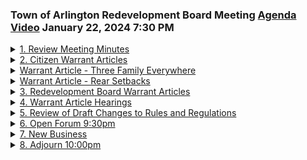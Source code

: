 ### Town of Arlington Redevelopment Board Meeting [Agenda](https://arlington.novusagenda.com/agendapublic/MeetingView.aspx?MeetingID=1995&MinutesMeetingID=-1&doctype=Agenda) [Video](https://www.youtube.com/watch?v=e3ZOVyA05eI) January 22, 2024 7:30 PM

<details>
<summary><a href="https://arlington.novusagenda.com/agendapublic/CoverSheet.aspx?ItemID=17264&MeetingID=1995 "</a>1. Review Meeting Minutes</summary> 
<details>
<summary>&nbsp;&nbsp;&nbsp;&nbsp;&nbsp;	 Rachel Zsembery - 14</summary>
<blockquote>&nbsp;&nbsp;&nbsp;&nbsp;&nbsp; * 7:30pm The Board will review and vote to approve meeting minutes. </blockquote>

Good evening everyone and welcome to the January 22nd meeting of the Town of Arlington Redevelopment Board. I'd like to call this meeting to order. My name is Rachel Zenberry. I'm the chair of the board and I'd like to ask the other members of the board to please introduce themselves, starting with Steve. Steve Revellat. Good evening. Eugene Benson. Shaina Corman-Houston. Ken Lau. And this evening we also have joining us the director of the Department of Planning and Community Development, Claire Ricker, and the assistant director, Sarah Suarez. So thank you very much. I appreciate you all joining us this evening. The first item on our agenda is the review of the meeting minutes from December 18, 2023. Are there any additions or corrections, starting with Ken? Is this the one that's in this one here, 18? Yes. The 10-page one? Yes, I do have one. I had it and I moved it. Shall I put it there? Don't worry. Should I just come back? Yeah. Okay. Great. Sina, any additions or corrections? I have none. Gene? I have none. Steve? Nothing here. I have one. I'll give you another couple minutes. So on page 9, the last sentence of the second paragraph, where it talks about what the board and the building inspector had approved, I only mentioned the board because I did not comment on the approval. We don't have knowledge of the building inspector. So if you could cross that out, that would be great. That's all I have. The one I had was about having them bring something back for our approval, not to explain our responsibility. Is that also related to the same project, 882 Mass Ave.? Yes. I can't seem to find that. I had it there a minute ago. Is that also at the top of page 9? Is it this paragraph here? The last sentence? Nope. Okay. You also mentioned right there. Yes. I would like the board to come back at the next board meeting to explain what the developer is going to do, not explain our responsibility or our requirements. So flip it, I guess. So the developer could explain their response to achieving compliance with the board's decision or with the special permit conditions. Yeah. I don't think we want to explain our requirements, so we already did. Okay. That's all I had. Great. Thank you. Any other additions or corrections? Is there a motion to approve the minutes as amended? So motioned. Second. We'll take a vote starting with Steve. Yes. Jean? Yes. Shana? Yes. Ken? Yes. And I'm a yes as well. The meeting minutes have been approved for December 18th, 2023.

</details>
</details>
<details>
<summary>2. Citizen Warrant Articles </summary> 
<details>
<summary>&nbsp;&nbsp;&nbsp;&nbsp;&nbsp;	 Rachel Zsembery - 50</summary>
<blockquote>&nbsp;&nbsp;&nbsp;&nbsp;&nbsp; * 7:40 pm The Board will hear and discuss potential citizen petition warrant articles proposed by Town residents.  All right. We'll now move to agenda item number two, citizen warrant articles, and I will turn it over to Claire to introduce anyone we have joining us this evening.</blockquote>

</details>

<details>
<summary>&nbsp;&nbsp;&nbsp;&nbsp;&nbsp;	 Claire Ricker - 74</summary>
<blockquote>&nbsp;&nbsp;&nbsp;&nbsp;&nbsp;Sure. Great. Thank you. So we have two citizen petition articles looking for feedback from the board before the close of the warrant later this week. We'll start with, let's see, we can start with Three Family Everywhere by J.P. Lewick and Annie LaPorte, and then we'll move on to Andy Green's article about rear yard setbacks in the business districts. So. Great. If you'd like to present your article, that would be great.</blockquote>

</details>
</details>
<details>
<summary><a href="Warrant Article - Three Family Everywhere"</a>Warrant Article - Three Family Everywhere</summary> 
<details>
<summary>&nbsp;&nbsp;&nbsp;&nbsp;&nbsp;	 John Paul LeGuy and Annie LaCourt - 1064</summary>
<blockquote>&nbsp;&nbsp;&nbsp;&nbsp;&nbsp;Yeah, sure. This is my first time here. Okay. Wonderful. So what I could ask you to do is just to come up to the front here so that we have a fighting chance of the microphone picking up your voice. You could just sit. That's totally fine. Yep. And then I'll get a thumbs up from you once he starts speaking as to whether or not we're able to pick you up. And if you could just please each state your name and address for the record, and we'd love to hear your thoughts on your proposed warrant article. Thank you. So John Paul LeGuy, 104 Bay State Road in Precinct 2. Annie LaPorte, 48 Chatham Street, Precinct 13. Great. Yep. So you're more than welcome to have the floor if you, you know, can have up to five minutes or so. And if you have more than that, just let us know to explain. It looks like you have a presentation to take us through. We do. Perfect. Thank you very much. So yes, during the MBTA communities process last year, there was a great deal of discussion about the best ways of bringing more multifamily housing to Oglington. One of the suggestions that didn't make it into the final proposal, but that I thought was quite interesting and should be considered, is to look at making three-family dwellings by right, an option that's more available throughout the town. So there is a little bit of uncertainty. We're in touch with town council about whether allowing both two and three-family dwellings would qualify for the like 50% voting threshold language. So yeah, we'll be in touch with them. So it could be two and three-family dwellings by right throughout Oglington, or it might be just three-family dwellings. So in terms of how we're, yeah, so our goals for this are to address the regional and local housing shortage that I'm sure you're all quite familiar with, but also in doing this, doing so to kind of not disrupt the neighborhood character, to do that by keeping existing dimensional requirements in place. So no change in setbacks, height limits, floor limits. So essentially, buildings of the same size are currently permitted, could be constructed, but just with more dwelling units within them. So we have our planned one-artic language here. I think Annie had reached out to town council about that as well. I reached out to town council. I have not got a final determination back from him. I have a lot of signatures on trust at the moment, but I will be sure that the language is adequate for us to have a broad scope and a good discussion before I finalize it and take it into the Selected's office. Sorry, I know I'm not talking loud enough. No, you're funny. Look. All right. But yeah, so this is what we have. So in terms of specific bylaw changes, we'd be amending a few things with the R0, R1, and R2 districts. So again, the second bullet point, a little bit up in the air, depending on what we hear back from town council, we will certainly be adding three-family dwellings as a yes in the table in 5.4.3. Depending on what we hear back at the office, I don't know if it would be the case that we'd be adding yes for two-family dwellings slash duplex for R0 and R1, but more to come on that. Actually, if you just back up a little bit more. So yeah, there are also a few points there where when you look at the definition of the districts in 5.4.1.a, it's like, oh, it's the single-family residential district or the large lot single-family. And it doesn't really make sense to kind of, if we're changing this fashion, it didn't feel like it made sense to kind of keep it with the no longer applicable definition. So we'd just be changing that to remove the single-family or two-family aspect from it. And then I think, yeah, same for 5.4.2.a, there's a few things in the table that would be kind of similar to what John said. We don't have a full draft of the changes yet. I'm going to take everyone on the town council for the two versus three question. Yeah, I think a few people just had a good mind. But yeah, we did actually, we did also have a few things that we value your feedback on very much. A large part of it is that we want to leave the zoning bylaw, kind of been a good place after all of this to kind of not have corner cases or unforeseen situations. That would be, that would apply. So definitely, if you think of anything or you see anything, we'd love to hear it. There were a few places that we weren't really sure exactly the best way to handle it yet. So the first point, it felt a little silly that you to kind of have the, in the R3 district, have that remain with a special permit when we're allowing by right in R0 through R2. I could see a case though that, I mean, since they have different dimensional requirements, that there's definitely a case for keeping the special permit process in that, in those situations, three floors, they've got smaller setbacks. So yeah, we're kind of, we're already going, I mean, also, I think there are probably very few R3 lots that aren't currently three family for that matter. So open to kind of any thoughts or feedback on that. And then also how to handle existing accessory dwelling units. It's my understanding that those are only permissible in R0 through R2 right now. The R3 doesn't qualify. And I mean, I can certainly see a case, you don't want a situation where someone, they go and they build an ADU right now, and then they're back here in six months or a year to convert to a three. But on the other hand, it's about someone who built an ADU five years ago or 10 years ago. So yeah, we're kind of curious about what you, yeah, how you think that should be best handled. And just anywhere else in the zoning bylaw that seems important to change or important to keep consistent with this.</blockquote>

</details>

<details>
<summary>&nbsp;&nbsp;&nbsp;&nbsp;&nbsp;	 Rachel Zsembery - 61</summary>
<blockquote>&nbsp;&nbsp;&nbsp;&nbsp;&nbsp;Great. Thank you so much. All right. Let's go ahead and, Annie, did you have anything that you would like to add to this? I think we covered it. Okay. I'm just going to keep up my reputation as a mom. Fabulous. All right. Let's go ahead and start with Steve for discussion and questions from the members of the board.</blockquote>

</details>

<details>
<summary>&nbsp;&nbsp;&nbsp;&nbsp;&nbsp;	 Stephen Revilak - 278</summary>
<blockquote>&nbsp;&nbsp;&nbsp;&nbsp;&nbsp;Okay. So just a couple of things to clarify. So here, when you say not changing the dimensional regulations, so R0 would still have a 9,000 square foot lot size and R1 would have a 6,000 square feet. And you would plan to keep the two and a half story height limit? We will. Okay. And so regarding your open questions, as far as R3 goes, the warrant language doesn't mention it. So I don't think, I think it would need different language to do that. Now, R3 through 7 comprises a very small land area, a very small part of land area. It would be nice to make it consistent, but, you know, R3 is basically where triple deckers existed in the 70s. That became R3. And as far as ADUs go, ADUs are allowed in all business and industrial, business and residential districts in conjunction with a single or two family dwelling. So I think the only, you know, sort of corner case that you might run into there is if someone had a two family dwelling and converted, say, a garage to a detached ADU. ADUs aren't permitted in conjunction with a three family dwelling. They'd kind of be stuck in that configuration. They wouldn't be able to go to a three family without discontinuing the ADUs. But otherwise, if it were, you know, some, there wouldn't, otherwise, I don't see any points of potential interference. If someone had a two family and wanted to, it's another option that they could opt for. Does it sound like we need to disturb that? I don't think so. Anything else, Steve? That's all I have for now.</blockquote>

</details>

<details>
<summary>&nbsp;&nbsp;&nbsp;&nbsp;&nbsp;	 Eugene Benson - 209</summary>
<blockquote>&nbsp;&nbsp;&nbsp;&nbsp;&nbsp;All right, Gene. Yeah, just a couple of additional points in addition to what Steve had to say. I think the last time through town meeting, we said no single or two family homes in the business districts. So at the beginning, you said this was everywhere in town. Later on, you're saying it's just R1, R0, and R2. So which ones are you proposing? I think everywhere would say a literary flourish. And that the technical bylaw would be R1, R2, R0, R1, and R2. Because we weren't thinking of changing the business districts for, when I looked at the other residential districts, it didn't kind of make sense to me to make big changes to those. So it didn't make sense to me for places where we already have big multifamily development and it's allowed to then suddenly add three family as part of that when... It's allowed already. Yeah. So why make the change? You know, I think that's a good point, though. That, I mean, if you have a single or two family allowed in those business districts, it definitely would have been a good case to include those as well. Three families are allowed in the business districts. Oh, okay. With a special permit.</blockquote>

</details>

<details>
<summary>&nbsp;&nbsp;&nbsp;&nbsp;&nbsp;	 ? - 269</summary>
<blockquote>&nbsp;&nbsp;&nbsp;&nbsp;&nbsp;Gotcha. So it's all to keep in this existing special permit situation that Steve was talking about. So I spoke with one of my constituents about this. It just happened to come up after I saw what you were proposing, who had some concerns about it, but said the biggest concern was they'd look like two and three family homes and not like the single family homes in the neighborhood, and that was their biggest concern. And I think considering that we're requiring site plan review in the MBTA districts, I would have a hard time agreeing to these without site plan review to give us an opportunity to say that doesn't fit in. You know, you can build a three, but not one that looks like a three family home in the same family neighborhood. If you go through my neighborhood, there are a couple of twos that sort of stand out, but there are also a lot of twos that could be single family homes if you didn't understand that they were two family homes. So I'd be interested in thinking about site plan review for these, also because we are doing site plan review of the whole MBTA community district anyhow, where people can build three family homes in the neighborhood, or more for site plan review. So I'd like you to think about whether it makes sense to do site plan review as opposed to no review. To me, it would make sense to include the R3 district in site plan review and get rid of the special permit, just so there's consistency with those.</blockquote>

</details>

<details>
<summary>&nbsp;&nbsp;&nbsp;&nbsp;&nbsp;	 John Paul LeGuy and Annie LaCourt - 23</summary>
<blockquote>&nbsp;&nbsp;&nbsp;&nbsp;&nbsp;Can I ask a question? So what are the bureaucratic steps that we're going to have to jump through for a site plan?</blockquote>

</details>

<details>
<summary>&nbsp;&nbsp;&nbsp;&nbsp;&nbsp;	 Stephen Revilak - 396</summary>
<blockquote>&nbsp;&nbsp;&nbsp;&nbsp;&nbsp;We're going to be talking about the potential of that later this evening. Stay tuned. Great. Yeah, I mean... So just think about... I think the short answer, as I see it, is the big difference is they're as of right, but they need to at least go through the board to make sure the board's comfortable with what they're doing, to make sure that they're meeting all the zoning requirements, and that we can look at things like landscaping, where the cars are, and things of that nature. Yeah, I mean, I guess I would say... Just think about that as an option. The other thing, and I don't know what to do about this personally, we just got MBTA communities passed, and I think, as you correctly noted, one idea was let's do this everywhere, but that's not the... idea that got adopted by the committee and that's not the idea that we approved and that's not the idea that town meeting approved so I just wonder whether this is too soon not giving MBTA communities at least a couple of years if not more to see how that plays out and then if we're not getting any buildings I think you have a much better case to make that this would be an important next step so I just like that's one of my big hesitancies about doing this just the other one is getting an idea about if this were to go into place over the next five years what could we expect in terms of changes we had that come up in MBTA communities and Steve did some work to try to figure out a potential answer I think we would have to get an idea about how big a change or how small a change is this if this were to go in place right the R0 R1 and R2 because I mean I see right now you know buildings in my neighborhood getting bought torn down and larger ones getting built in their place I don't have any idea whether if this were to be in place they would be two or three family rather than one family or whether more would get turned over torn down I think it would be really helpful to know that in terms of deciding what we would want to do about this.</blockquote>

</details>

<details>
<summary>&nbsp;&nbsp;&nbsp;&nbsp;&nbsp;	 ? - 193</summary>
<blockquote>&nbsp;&nbsp;&nbsp;&nbsp;&nbsp;Thank you Steve. All very good points. I mean, I think we're definitely open to site plan review, we'll be thinking about it, I mean it seems like a very good balance of trade-offs between kind of having an extensive process, it takes a really long time, but with site plan review, that's a possibility, that's a, you know, And I think, you know, we have guidance for single and two family homes now. I think we would need to figure out whether we could extend that to three family homes so that there's at least some guidance about, you know, the door should face the street and not the backyard, things of that nature. One question. Just in order, do you think the existing warrant article language would be extensive enough to allow us to add site plan review to it? Because we've got just so many definitions, expanding uses. Good question to ask the Town Council. Okay, yes, thank you. It's pretty generic. I mean, it doesn't even really say by right, so it doesn't exclude talking about site plan review. I'd ask the Town Council. All right. Thank you. Great.</blockquote>

</details>

<details>
<summary>&nbsp;&nbsp;&nbsp;&nbsp;&nbsp;	 Shaina Korman-Houston - 172</summary>
<blockquote>&nbsp;&nbsp;&nbsp;&nbsp;&nbsp;Gina. So, I also would be really interested to hear an analysis of potential development and anticipated or suspected development capacity here. I suspect, my supposition is that rather than new development, rather than teardowns, we're more likely to see conversions of two family homes into three family homes or one family homes into three family homes. In instances such as those, I wonder what does that mean for site plan review? And, you know, do you get site plan review if you, do you have the opportunity for site plan review if you are not changing the envelope of the building? Another question that arises is parking, if you're not changing the envelope of the building but increasing the number of units. One of the concerns that came up frequently was the actual or appearance of parking in the front yard and front yard setbacks and driveways that were so wide that it looked like. So, some thought about the ability to park on site would also be, I think, useful.</blockquote>

</details>

<details>
<summary>&nbsp;&nbsp;&nbsp;&nbsp;&nbsp;	 John Paul LeGuy and Annie LaCourt - 77</summary>
<blockquote>&nbsp;&nbsp;&nbsp;&nbsp;&nbsp;We initially planned to just keep it with the existing one space per unit. And, I think there's like a 20 foot wide driveway at the start up to a certain depth. We're planning to keep it at that. But, we're planning to work with that. And, in terms of, you know, maybe it's like if you're going to have to change the parking for it, maybe that's a good site plan review opportunity or something else.</blockquote>

</details>

<details>
<summary>&nbsp;&nbsp;&nbsp;&nbsp;&nbsp;	 Kin Lau - 119</summary>
<blockquote>&nbsp;&nbsp;&nbsp;&nbsp;&nbsp;Okay, great. Great. Ken? I echo the same comments as some of my board members have stated already. I just want to take on a different aspect of it. And, you're saying simply you want to make it by right so we can get three families in the same shape as a single family in the same lot size. Okay. So, you're advocating for smaller units then. Because you're fitting three units in a unit that would be a single family. So, it would be a much smaller living. And, have you guys done any studies on that? You know, I'm not asking you to draw the whole thing up. I just want to have an understanding. Thank you.</blockquote>

</details>

<details>
<summary>&nbsp;&nbsp;&nbsp;&nbsp;&nbsp;	 John Paul LeGuy and Annie LaCourt - 124</summary>
<blockquote>&nbsp;&nbsp;&nbsp;&nbsp;&nbsp;You had a single family house that was at 12,000 square feet. In this 5,000 square foot lot size. R1. Excuse me. Now, you convert that to a three family. Now, what's that bring? To 650 or 800 square foot units? Because now you're, you know, jamming all this stuff in there. So, I think about it two ways. And, probably I'm influenced by the fact that I live in what's now Precinct 13. So, to go back to the infamous house across the street from me that drives me nuts. It's 5,000 square feet on a 6,000 square foot lot. And, would easily accommodate three units. If you think about it. 5,000 divided by three is 1,700 square feet. No, which is fine.</blockquote>

</details>

<details>
<summary>&nbsp;&nbsp;&nbsp;&nbsp;&nbsp;	 Kin Lau - 87</summary>
<blockquote>&nbsp;&nbsp;&nbsp;&nbsp;&nbsp;But, that's not my question. What's the question? My question to you says, you are not going to increase the size of the setbacks, requirements, and everything else. So, that gives your house a certain size. Yep. Alright. From that certain size, you originally set a single family house in there. Yep. Now, you're putting a three family house in there. So, it normally means that each one of those units are going to be smaller. Yep. So, what is that size? Have you looked at it?</blockquote>

</details>

<details>
<summary>&nbsp;&nbsp;&nbsp;&nbsp;&nbsp;	 John Paul LeGuy and Annie LaCourt and Kin Lau - 955</summary>
<blockquote>&nbsp;&nbsp;&nbsp;&nbsp;&nbsp;We'll be putting three families in there that are 6,000 square feet or 1,000 square feet. I'm not asking you to look at some weird thing off to the side somewhere. But, we have a bunch of land. Yep. Our one that's like 5,000 square feet. Everywhere. We have... An average case. Yes. Two and a half story height of the building. So, what happens when you put three families in there? What are the size of those three families? So... Let me keep on going. I'm pretty sure you haven't done that yet. No, we haven't. But, these are just questions I wanted to bring up. And, I want you guys to think about it. Okay. I'm not asking for answers right now. Because, it's not fair. Okay. When you go from a two family to a three family, I think you need two means of egress. So, there's now two sets of stairs in your building unless it's a new building that is sprinkler. Then, you're allowed to use one set of egress stairs. Okay. So, now you're sprinkler in buildings that are not sprinkler before or you're taking up more space for a second set of stairs. Have you thought about how that changes your parameters of what you come up here? And then, you get to a point where if you look at one unit, to build that within that space there, what's the cost per square foot for that unit? Are we aiming toward affordable units, market rate units, or high-end units? You know, I mean these like New York condos somewhere out, you know, and we're putting in there the small compact units that are really ritzy because they can afford to pay extra money for all that. Or are we trying to make it affordable where it's down, you know, not down there, but you know what I'm saying, that's going to be economically built. I just want you to think about that stuff, how when, because there's other ramifications when you change what you just said, putting a three-family as a right into a one single-family shell. Okay? And then something else, Jean, I thought Jean was going to talk about it, is if this goes to town meeting, Jean, if you might say that. You go right ahead. When it's multi-family, okay, I think the law says all you need is a simple majority to pass the zoning ordinance. Yes. Now, if it's two-family, you don't. You need a... Two-thirds. Yes. So there's a big difference how you formulate this thing here. Yep. What they ask is what the approval is. Yes. We're very aware, and it's still very unclear. I'm just bringing it up. Exactly. I'm not trying to... No, no, I'm with you. I think it comes down to what will we put in the recommended vote and will that be something that we get a ruling that it can be a simple majority or not. And so there is a possibility of foundering on the rocks there because we just don't know. Yep. Okay. What is allowable under the, was it housing choice law, with regard to sort of up to three units versus three units. Does that make sense? Go back to what I said earlier. I think if you guys have enough time, enough energy to think about that, it actually comes out with different configurations and what are else's. And get... So the public has an understanding of what it would be like. You can say, oh, it's still within the... It's going to be different. It's going to be three doors, the parking, storage. Are you going to have... It's going to be a whole bunch of questions there that we should at least think about and have some sort of response for, that's all. I'm not asking for it now. I'm just breaking things up that I'm thinking of when I hear this. And I just want it to be somewhat thought about and addressed. No, those are very good points. I mean, we're definitely hoping to kind of have that ready. I think the plaintiffs have actually prepared quite a fair bit of... Because I think that throughout the amputation process, there were so many concerns of different types raised. So I'm hoping and planning to have a lot written to respond to kind of all those different areas and how we think it would fit into that. And I mean, especially I think it would be very helpful, like you mentioned, to have, here's how we think the redevelopment of single family into this could play out in practice. Yeah, I mean, if it's simply taken a big single family house and just renovate all the insides of it, it's simple. It's outside, so it looks the same. But if you're building a new three-family, how's that going to look? And how's that going to take shape and form, and what's that going to become? And that's two things I think I'd be looking for. I think my example, I used to live in a two-family in East Arlington, and I kind of go back to that as one of my examples. It was kind of a three-bed unit above, and then the standard two-family, or sorry, two-bedroom on the first floor. But I had a fairly large basement. Maybe the kind of three-family configuration of that is to take the existing common areas of both basements and you put in kind of a single-bedroom studio type thing in the basement with the egress and whatnot. But like I said, that's just kind of my impression. I think there's a lot more to actually look at.</blockquote>

</details>

<details>
<summary>&nbsp;&nbsp;&nbsp;&nbsp;&nbsp;	 ? - 152</summary>
<blockquote>&nbsp;&nbsp;&nbsp;&nbsp;&nbsp;Any other questions? I have a couple. Just one last one. Be careful how you when you lay this stuff out, and if you put three one-bedrooms in this one area, or you could put three bedrooms, there's a big difference. It has to do with families. Now you're changing the population here from a younger population to a population that may have families. So if you build a whole bunch of these, now it's not a family-oriented town or something. I don't know. You've got to think about that kind of stuff. That's all I'm saying. I think we would love to keep the existing R3, some elements of that. If we thought it would potentially ever pass, we would be very interested in the actual full three stories instead of the two-and-a-half floors, stuff like that. But it doesn't seem like it would, so we're kind of looking at it.</blockquote>

</details>

<details>
<summary>&nbsp;&nbsp;&nbsp;&nbsp;&nbsp;	 Rachel Zsembery - 112</summary>
<blockquote>&nbsp;&nbsp;&nbsp;&nbsp;&nbsp;Okay. Great. I just have two additional questions. I think you've already had some really great questions in Food for Thought offered to you by my other board members here. I just want to make sure that I understand your intent. So if Town Council comes back and says that proposing two-and-three family dwellings by right would not meet the requirements of the housing choice, would your intent be to have an article that solely dealt with three families so that you could take advantage of the housing choice simple majority, or would you go with the two and continue with the two-and-three and move forward with the super majority? I think...</blockquote>

</details>

<details>
<summary>&nbsp;&nbsp;&nbsp;&nbsp;&nbsp;	 John Paul LeGuy and Annie LaCourt - 102</summary>
<blockquote>&nbsp;&nbsp;&nbsp;&nbsp;&nbsp;I know what my perspective is. My perspective is that if we can craft an article that would allow for more, again, a greater variety of housing types and housing choice in Arlington that we could have available under the housing choice law, and we had a 50% vote at town meeting, that we have a possibility of making that happen. If it's a two-thirds vote, then it feels like a big fight for us to lose, which is what our experience was with the two families. We came close to a simple majority, but we did not come close to two-thirds.</blockquote>

</details>

<details>
<summary>&nbsp;&nbsp;&nbsp;&nbsp;&nbsp;	 ? - 520</summary>
<blockquote>&nbsp;&nbsp;&nbsp;&nbsp;&nbsp;Now, I think the Overton window is shifting, okay? But apropos of Gene's argument, it's coming really fast on top of MBT and communities, and I'm not sure that that fight will be a good one to turn to. So my feeling is I would have to decide that either it makes sense from a zoning perspective to proceed with three-family, and I would expect all of you to advise us on that, okay, because we're not the zoning experts here, or to say, no, we'll fight this battle another day. As Gene says, after we see what MBTA and communities does for us in terms of three-family configurations in those zones, and how do people feel about them, and then you might have a better opportunity to spread the love throughout the town. That certainly answers my question, and I think what I wanted to offer back, that was my understanding, I just wanted to make sure that I wasn't misunderstanding, is that I think the proposition of allowing for two and three-family homes in the R0, R1, and 2 districts is one thing that I think we would consider in one vein, skipping over the two-family, and just going to the three-family, and again, I'll just speak for myself, not for my other board members, just to take advantage of the supermajority, to me, feels disingenuous to what, you know, again, it was intended for. I think that to me, it would be one conversation, you know, if they're both allowed, you know, per town council, that's one thing, and we'll discuss that if it winds up being just the three-family, and we, again, have one and three, and we have to remain silent on two, because we're trying to get something through in a specific type of vote, I don't know that that's something that I personally would feel comfortable supporting. So I just want to share my perspective with you up front. So again, I'm just kind of looking at the continuity of the language, and what we have to offer. If it, either, however way it turns out, I think precinct meetings, and speaking with people in these neighborhoods is something that's going to be really, really important. I think that that was really hopeful when we saw how many people who supported all sides and angles of the debate around MBTA communities came out. And I think that you're going to have a lot of interest in this if it moves forward. And the more types of people that you're able to bring to the table, the better. So I would just say that it's, again, knowing how much time and effort we put into, as a town, bringing people together to debate this, to make sure that we could come up with something that the town aligned on. I would hate to, I want to make sure that that same goodwill is echoed here. And I know that you both believe in that as well. I just wanted to make sure that that's clear for everyone that this would require a public process.</blockquote>

</details>

<details>
<summary>&nbsp;&nbsp;&nbsp;&nbsp;&nbsp;	 John Paul LeGuy and Annie LaCourt - 174</summary>
<blockquote>&nbsp;&nbsp;&nbsp;&nbsp;&nbsp;Yeah, we're definitely committed to doing kind of whatever we can to provide for a piece of public input on it. I'm very willing to be kind of, I don't know what the venues for that are, in terms of whether you'd like to have potential development board meetings or special sessions or, I don't know, yeah. Kind of what, you know, under whose auspices or how you think that could be done. We're glad to try to organize that privately if you think that would be helpful. I mean, I think, and again, I'll turn it over to Jean and Steve, both who raised their hands to discuss. The challenge with it being, again, a citizen petition is that, you know, the planning department and the redevelopment board can advise and support, but a lot of this falls to you as opposed to the board. And so, again, I just want to make sure that you're, that that's something that you're keeping top of mind, too. Thank you. Okay. Very much appreciated. Absolutely.</blockquote>

</details>

<details>
<summary>&nbsp;&nbsp;&nbsp;&nbsp;&nbsp;	 Eugene Benson - 132</summary>
<blockquote>&nbsp;&nbsp;&nbsp;&nbsp;&nbsp;Jean. I have a couple of additional thoughts. One was, which will get assessed at a higher value, a 6,000 square foot single family home or a building with three 2,000 square foot units? I think it would be really helpful for you to talk to the assessor and get us some answers about what are the tax implications of doing this because you would expect more people in a three unit building than a one unit building. Theoretically, maybe more kids, maybe not. So I think it would be helpful to understand if the town's gonna have some of those extra expenses, is are they offset, at least in part, by the additional tax revenues that would come in? So I'd be really interested in knowing what that would be like.</blockquote>

</details>

<details>
<summary>&nbsp;&nbsp;&nbsp;&nbsp;&nbsp;	 John Paul LeGuy and Annie LaCourt - 47</summary>
<blockquote>&nbsp;&nbsp;&nbsp;&nbsp;&nbsp;I can talk to Dana and Alex, but I think there's also, we do have some ways of looking at data along those lines. We probably know what the difference is between X square foot of two family or three family now and what the assessment is.</blockquote>

</details>

<details>
<summary>&nbsp;&nbsp;&nbsp;&nbsp;&nbsp;	 Eugene Benson - 270</summary>
<blockquote>&nbsp;&nbsp;&nbsp;&nbsp;&nbsp;You might want to actually talk to someone in the Board of Assessors to get an idea about how they would do the analysis for something like this in the R0 or R1 or R2 zones. So we get an idea about comparing a new single family versus this or old single family that's converted into a two or three, as Shana suggested, and what would it do for tax revenues for the town. I'd be very interested in understanding that. And I'm sort of leaning where Rachel is on, if there are no two families in the Ward article, it seems a little wrong to allow ones and threes in the R1 and R2, but not twos in the R2. And you know, the old, old theory of Euclidean zoning was in like the single family, you gotta have single families. In two families, you gotta have singles and twos. In the three families, you have ones and twos and threes. So this would be not necessarily illegal, but very odd to say there's a district where you can have one family and three family, but not two family homes. That makes sense. I mean, I think it kind of boggled all of our minds when we started hearing stuff that like the housing choice wouldn't let you, like, I don't, I mean, I don't think, even if it doesn't allow it, I can't imagine a legislature's intent that they'd have a situation where a town wants to have two and three and it wouldn't apply, but yeah, so no, we definitely get that. It is a little weird.</blockquote>

</details>

<details>
<summary>&nbsp;&nbsp;&nbsp;&nbsp;&nbsp;	 Stephen Revilak - 54</summary>
<blockquote>&nbsp;&nbsp;&nbsp;&nbsp;&nbsp;Great, Steve? I was, I just echo that in allowing one and three, but not two, from a planning perspective, to me, doesn't make a lot of sense. So I mean, I would prefer to go to, you know, have continuity in the number of dwellings, even if it meant requiring a higher threshold.</blockquote>

</details>

<details>
<summary>&nbsp;&nbsp;&nbsp;&nbsp;&nbsp;	 Rachel Zsembery - 57</summary>
<blockquote>&nbsp;&nbsp;&nbsp;&nbsp;&nbsp;Any other comments from the board? Okay, any other questions for the board? Thank you so much for coming in. Appreciate you guys listening to us and dealing with the climate. That'll be it. Hardly competitive. I thought it was a very, very thoughtful discussion, so thank you very much. Thank you all very much. All right.</blockquote>

</details>
</details>
<details>
<summary><a href="Warrant Article - Rear Setbacks"</a>Warrant Article - Rear Setbacks</summary> 
<details>
<summary>&nbsp;&nbsp;&nbsp;&nbsp;&nbsp;	 Rachel Zsembery - 60</summary>
<blockquote>&nbsp;&nbsp;&nbsp;&nbsp;&nbsp;All right, and I believe we have another citizen ward article discussion this evening. So welcome. And we have Andy Greenspan joining us this evening, so if you could just introduce yourself, first and last name and address for the record, and then if you would like to take us through the presentation you have prepared, that would be fantastic.</blockquote>

</details>

<details>
<summary>&nbsp;&nbsp;&nbsp;&nbsp;&nbsp;	 Andy Greenspon - 810</summary>
<blockquote>&nbsp;&nbsp;&nbsp;&nbsp;&nbsp;Sure. Andy Greenspan, 89 Palmer Street, precinct five. This is about rear setbacks in the business district. You may notice it's nearly identical proposed warrant language from one in special town meeting, because it's something I noticed as we were debating language that was approved for special town meeting. Next. So if I'm wrong about my interpretation of the existing language, please let me know after this. But my interpretation of the existing language was that when you go for a business district parcel that abuts a residential in the rear, if you go from a three story building to a four story building, based on my reading of the existing language, the entire setback of the entire building has to go from 20 feet to 30 feet. And so this proposed language would change that so that for such a building, it would be 20 feet for the first three stories and then above that 30 feet just for the fourth and higher stories. And I'm open to tweaking this language in a way that makes the most syntactical sense, but this is just what I thought of. Next. So my understanding under current zoning is if you had a three story business district building and on the left is a two and a half story residential building, at the lot line you would need 20 feet rear setback, but if you wanted a four story building, the entire thing would have to be pushed back. Next. And I believe my language would make this the results if it was adopted, which is just the fourth and higher story would be 30 foot back. Next. So my reasoning when I was thinking about this is if you have to decrease or increase the setback for every other story to add a fourth story in a business district, it seems like it would decrease the economic feasibility of construction, especially since a lot of Arlington's lots are small. So it may end up actually capping like what would be built with the current setback. So this is an example I have based on an estimate of what I think are some realistic lot sizes based on my own two family and walking around, which is if you had a building that was 100 feet wide and the depth of the building is 60 feet because you need a 20 foot setback if there's a residential behind you, ignoring stairwells and everything, it would be 6,000 square feet per floor, you'd get 18,000 square feet. If you wanted a fourth floor, you'd have to decrease the setback or increase the setback of every story so that you'd only be able to actually add 2,000 square feet in the construction of adding a fourth floor. And with the proposed amendment, you'd get an extra 3,000 square feet relative status quo. So it'd be fairly similar. You'd actually get the economic, in my view, economic viability of adding the third, fourth story. Next. So given Arlington's small parcel sizes, I haven't talked to anyone. I'm not, this is sort of for you all, I'm not a builder, but given the shrinking of floor plate, the depth of floor plate, if you had to add that fourth story, I am worried that with the existing language, there may be sort of a default financial cap of actually adding a fourth or fifth story in areas where that height limit is already allowed, but it may de facto financially be really three stories, which would defeat the purpose of existing use story limits in other parts of the business plan. Next. And I was trying to look at adjacent communities. Somerville overhauled their zoning code a little recently, so it makes it very easy for me to find the comparison, and this is what I thought of when we were discussing this at town meeting, which is they do sort of essentially the same thing. Mid-rise is close in Somerville to business district or mixed use, and they have four, five, or six story districts, but regardless of the max height, for neighborhood residential, it's the same as Arlington residential effectively. For the first to third story, but in residential, it's 20 feet, and then for every story above, it's 30 feet, so that was the closest comparison I could find. Next. I did try to find Medford, Walden, Lexington, Belmont. Their zoning codes are much harder to read through, so I couldn't find an exact comparison, and a lot of them seem to still use the old L plus H over 10 or six that we purposely simplified for, so it's hard to make an apples to apples comparison, but if anyone knows, I'm happy to sort of hear. I think that's it, so I'm happy to hear your thoughts. Thank you very much.</blockquote>

</details>

<details>
<summary>&nbsp;&nbsp;&nbsp;&nbsp;&nbsp;	 Kin Lau - 194</summary>
<blockquote>&nbsp;&nbsp;&nbsp;&nbsp;&nbsp;Excuse me. Bless you. We'll start with Ken. Thank you. I agree with you. What you got here is fine. I think it does not make sense if you go another story to push the whole building back. We're trying to encourage business and I think this is a good thing, and you're not adding any more additional shadow to your neighbors while encouraging business. I think this is a win-win. You are somewhat correct. When you do the four story, you have to evaluate the extra elevator stop and the two extra stair risers to the top. What's that gonna, that premium you got to pay for, is it worth that square footage? Most of the time in the shallow site plans we have along Mass Ave, some of the areas is not. It just doesn't make sense to add another floor because you're adding all that extra to it, but where it becomes bigger place, it does make sense. This might not apply everywhere, but I think it's a good thing. I think we should modify it. I agree with you. Yes, I support this wholeheartedly. Great, thank you. I am supportive.</blockquote>

</details>

<details>
<summary>&nbsp;&nbsp;&nbsp;&nbsp;&nbsp;	 Shaina Korman-Houston - 97</summary>
<blockquote>&nbsp;&nbsp;&nbsp;&nbsp;&nbsp;Shana? I am also supportive. I was looking for the language in the bylaw about front step backs. I wonder if you end up getting the top floor squeezed above three stories and having it be a further economic burden. I think it, in the end, doesn't actually matter that much. You lose the square footage with the loss of backyard, rear yard space or the increased rear yard space or the squeezed setback, but I do wonder about that. However, one way or another, I'm supportive. I think it's a very thoughtful solution. Great, thank you.</blockquote>

</details>

<details>
<summary>&nbsp;&nbsp;&nbsp;&nbsp;&nbsp;	 Eugene Benson - 192</summary>
<blockquote>&nbsp;&nbsp;&nbsp;&nbsp;&nbsp;Gene? I guess two thoughts. One is, we would probably also need to change a definition of setback. So, I hadn't looked at this before, Andy, but I think we need to take a look at not simply changing what you're doing there, but take a look at the definitions and some other things to see if we need to do something with those too so we don't end up with some conflicting language from one part of the zoning bylaw to another. The second is, right now, all of the buildings you mentioned are gonna have to come to the redevelopment board for an environmental design review, and environmental design review, we are allowed to change the required setbacks already. So, I don't know if this is absolutely necessary to do, but it's worth thinking about. But I'm more concerned that if you're gonna propose that one change to that one section, that we need to look through the rest of the zoning bylaw and maybe adjust. I'm not sure, I haven't looked at some of the other things, so we don't end up with unusual wording. Great, thank you, Gene.</blockquote>

</details>

<details>
<summary>&nbsp;&nbsp;&nbsp;&nbsp;&nbsp;	 Stephen Revilak - 132</summary>
<blockquote>&nbsp;&nbsp;&nbsp;&nbsp;&nbsp;Steve? I'm also supportive. In my lunchtime ritual of reading other community zoning amendments, I'm working on one that, they don't do front yard setbacks, it's all rear yard, which I thought was, I'm sort of warming up to the idea in terms of as a way to, if you're in front of a building, you have the street to provide some separation, but you don't necessarily get so much of that on a rear yard, and the stepbacks provide a way, on the back of the building provide a way for light to get in. But I do take your point about the point about, by not requiring the whole rear facade to come in, you are preserving more space on the ground floor, and I think that's a good thing.</blockquote>

</details>

<details>
<summary>&nbsp;&nbsp;&nbsp;&nbsp;&nbsp;	 Eugene Benson and Andrew Greenspon - 426</summary>
<blockquote>&nbsp;&nbsp;&nbsp;&nbsp;&nbsp;Can I respond? Absolutely. One other question. Some of the buildings are gonna be taller than four stories, so what do you do to at least step back? I mean, as far as I know, it still wouldn't, this change wouldn't affect the shadows because the three stories, like if you add those, like shrinking the first to third story won't affect the. No, no, wait a second. It's for fourth and higher. So it would stay at 30. So fourth and higher, if you just. Would still be the 30 foot, which I think is the case in the existing language, yeah, it says fourth or higher. So I have a quick response to another question regarding the special, I think you said environmental review. I understand you can sort of, I guess, I don't know what the rule is. You're allowed to decrease the rear setback based on certain parameters. I still think it's good to have a sensible, like baseline of the rear setback because if someone trying to build may not even consider doing the fourth story, if there's a risk, like it'll be denied and it's not even financially feasible. So I think knowing that at that rear yard setback, they have something that's financially feasible and then environmental review, maybe it will, you all might choose to make it less, but there's a baseline that is financially feasible, sort of my thought. Regarding setback and step back, I know both are used in the zoning and I'm not sure how consistent it is because I could have written this as like a setback, right, instead, technically, like the top stories have a setback. Step back. Step back. Step back. Wait, which one's the current one in the whole? Setback is on the, think of setback as the ground floor. Yeah. Step back is somewhere. So I could have said like for those stories have a 10 foot step back, right, and it would have done the same thing. Yeah, as I said, syntactically, I don't have a strong opinion. I just want to know what makes the most sense and I'm happy to take whatever language you all or town council suggests. Yeah, I can, maybe you can talk later because I'm not sure where else we would do it. We should talk later I think it runs into a problem with the definition of setback. So we may want to call this a step back. So we should just figure out what to do about it. Yeah, that's fine.</blockquote>

</details>

<details>
<summary>&nbsp;&nbsp;&nbsp;&nbsp;&nbsp;	 Rachel Zsembery - 11</summary>
<blockquote>&nbsp;&nbsp;&nbsp;&nbsp;&nbsp;Gene, would you be fine with Andy reaching out to you?</blockquote>

</details>

<details>
<summary>&nbsp;&nbsp;&nbsp;&nbsp;&nbsp;	 Eugene Benson - 125</summary>
<blockquote>&nbsp;&nbsp;&nbsp;&nbsp;&nbsp;Yes. Specifically? Okay, great. Once your file is online. So, yeah, so, yeah. Oh, but either way, the language, which I basically, I could just use the same language as previous, a previous article, right? The language I think is essentially the same as from the spec, you can send the same, have the same article again, right? Broad article as well and do something else, right? Like I think I'm pretty sure I took this exactly from the one in special town meeting to ensure it would allow step backward. Yeah, setback or step back. Just to give you latitude. Yeah. Well, you're not allowing for a variable where you're at setback, which is the difference. So we can massage this a little bit.</blockquote>

</details>

<details>
<summary>&nbsp;&nbsp;&nbsp;&nbsp;&nbsp;	 Rachel Zsembery - 33</summary>
<blockquote>&nbsp;&nbsp;&nbsp;&nbsp;&nbsp;Okay. Okay, that's fine. Yeah, just, yeah, between now and Friday. Okay. Okay, great. Great. Thank you very much. All right, let's see. So that closes agenda item number two, citizen warrant articles.</blockquote>

</details>
</details>
<details>
<summary><a href="https://arlington.novusagenda.com/agendapublic/CoverSheet.aspx?ItemID=17268&MeetingID=1995 "</a>3. Redevelopment Board Warrant Articles</summary> 
<details>
<summary>&nbsp;&nbsp;&nbsp;&nbsp;&nbsp;	 Rachel Zsembery - 197</summary>
<blockquote>&nbsp;&nbsp;&nbsp;&nbsp;&nbsp; * 8:20pm The Board will review the warrant articles they wish to present to Town Meeting.  And we will now move to agenda item number three, which is the redevelopment board warrant articles. Great, thank you. So we're looking at four warrant articles to be presented by the AARP, suggested by the AARP. by the CBA. I think we've probably talked enough about those. We did get, Gene did bring forward some proposed actual language related to the, I'm sorry I'm looking for a document. In our agenda, Gene did offer some proposed actual article language that I sent around and circulated to the board to review. And I think we can agree or we can certainly discuss the language as it relates to those four Warren articles. Still to be discussed is the reduced height buffer area and the language of that potential Warren article. So I've included from Gene two drafts, one related to the three Warren articles minus the deletion of the inland wetland overlay district as well as the reduced height buffer area which was drafted from the former assistant director Kelly Lynama to be discussed by the group this evening.</blockquote>

</details>

<details>
<summary>&nbsp;&nbsp;&nbsp;&nbsp;&nbsp;	 ? - 97</summary>
<blockquote>&nbsp;&nbsp;&nbsp;&nbsp;&nbsp;Can I ask a question? We had discussed the redevelopment board taking on the inland wetland article. We did. So what is the status of that? Would that be put forward then since we don't have that? We do have that too. We do have that. Okay so maybe I looked at an earlier version. The inland wetland, the potential, we can look at the potential language for the Warren article and then the actual main motion is still to be drafted. That's totally fine. Yeah I just missed that on the one I was looking at.</blockquote>

</details>

<details>
<summary>&nbsp;&nbsp;&nbsp;&nbsp;&nbsp;	 Rachel Zsembery - 98</summary>
<blockquote>&nbsp;&nbsp;&nbsp;&nbsp;&nbsp;Okay so let's take these one at a time and see if there are any amendments to these and what I would like to do is to take a vote on them as a group unless we are not able to come to an agreement on a single one of them. I don't know that we need to vote on them individually again unless there's one that we want to pull out specifically. So let's start with the zoning bylaw amendment related to building definitions. Any revisions or corrections to the proposed Warren article language? Starting with Ken.</blockquote>

</details>

<details>
<summary>&nbsp;&nbsp;&nbsp;&nbsp;&nbsp;	 Kin Lau and Rachel Zsembery - 105</summary>
<blockquote>&nbsp;&nbsp;&nbsp;&nbsp;&nbsp;Yes to see if the town will vote to amend section 2 definitions. No issues. Shana? No issues. Gene? No and I ran this by both Christian Klein and Mike Champa and they both said fine. That's what they thought we were doing. Okay great. Steve? Looks good to me. Great and again I am, at this point I think we're just looking at the article language not the draft amendment. If there are any specific items that you do want to discuss regarding the draft amendment that's fine but for this time I think the majority of our discussion will keep around the articles.</blockquote>

</details>

<details>
<summary>&nbsp;&nbsp;&nbsp;&nbsp;&nbsp;	 Rachel Zsembery - 89</summary>
<blockquote>&nbsp;&nbsp;&nbsp;&nbsp;&nbsp;The next one is the zoning bylaw amendment related to administrative clarification for section 5.4.2a and I'll start with Ken. Nope. No additions or corrections? Correct. Shana? No issues. Gene? I omitted a word when I type this in the second line after zoning there should be the word bylaw so it's found elsewhere in the zoning bylaw. Great, we'll be able to add that in. Sorry about that. No worries. Mr. Benson already proposed adding the word I wanted to see as well. Perfect. Nothing further. Okay great.</blockquote>

</details>

<details>
<summary>&nbsp;&nbsp;&nbsp;&nbsp;&nbsp;	 Rachel Zsembery - 98</summary>
<blockquote>&nbsp;&nbsp;&nbsp;&nbsp;&nbsp;The next one is the zoning bylaw amendment related to administrative correction and that is to change the bullet points to letters for consistency and I will see Ken if you have any additions or corrections. No, not that we're changing it to numbers but either way is fine. Gene? No change. And we were, some of them, some of them, I think we changed some of the numbers under the accessory dwelling units and there was a section they need to be removed and we were just looking for consistency. Okay great. Shana? None. Steve? Looks fine.</blockquote>

</details>

<details>
<summary>&nbsp;&nbsp;&nbsp;&nbsp;&nbsp;	 Rachel Zsembery - 290</summary>
<blockquote>&nbsp;&nbsp;&nbsp;&nbsp;&nbsp;Okay and then the one that I don't have on my screen the Inland Wetland Overlay District, I'll just read this out since this is not in the package, to see if the town will vote to delete section 5.8 Inland Wetland Overlay District from the zoning bylaw which should be capitalized for consistency as it is redundant to the Wetland Protection Act jurisdictional area governed by the Conservation Commission or take any action related thereto. Take any other action. Take any other action. Shana, any action, I'm sorry. That's fine, okay. Should we get rid of related thereto? No, we keep that. Okay. Madam Chair? Yes? Is there a comma before or or take any action related thereto? It's usually a semi-colon. Yeah, some sort of punctuation. All right, any other additions or corrections? Is the board okay with this as it is redundant to the Wetland Protection Act jurisdictional area governed by the Conservation Commission or should that be removed? I was thinking that that should be removed because that's really what we get to in the body of the article. I think it's just we're we're removing or deleting the section. So I guess the question is we're also going to renumber section 5.9 as section 5.8. Do we need to put that in there or not? Because there's 5.8 which we're getting rid of and there's 5.9 so I don't know if that. So 5.9 becomes 5.8. Do we need to put that in there? Or is that part of the take any action related thereto? Let's put it in. Okay. Or can you just say and adjust the numbering of subsequent sections? Yes. Okay. Ken, any other comments? Shana? Nothing. Gene? No. Steve? Nothing here.</blockquote>

</details>

<details>
<summary>&nbsp;&nbsp;&nbsp;&nbsp;&nbsp;	 Rachel Zsembery - 65</summary>
<blockquote>&nbsp;&nbsp;&nbsp;&nbsp;&nbsp;All right so I think that those are our B.A.A. or B.E.'s warrant articles for 2024 Springtown meeting. Just get back to this here. Is there a motion to approve is there a motion to approve and submit the warrant article the warrant articles as amended? We haven't done the height buffer. Let's come back to that then. Yes height buffer. Gene, go for it.</blockquote>

</details>

<details>
<summary>&nbsp;&nbsp;&nbsp;&nbsp;&nbsp;	 Eugene Benson - 153</summary>
<blockquote>&nbsp;&nbsp;&nbsp;&nbsp;&nbsp;So I found what Kelly had drafted which is in the materials both the draft of what the warrant article was and then her suggestion for what the actual main motion would be with some alternatives and her discussion but I thought it was a little bit too limiting so I wrote on the second page three alternative suggested edits and the one I like is the last one that says to see if the town will vote to amend section 5.3.19 reduce height buffer area in the zoning bylaw to alter the height buffer area requirements or take any other action related there too and I thought we should keep it fairly broad because we haven't had any discussion about how we want this to actually go and I thought that was sufficient for a warrant article but gave us the most flexibility so I would favor my last of the alternatives.</blockquote>

</details>

<details>
<summary>&nbsp;&nbsp;&nbsp;&nbsp;&nbsp;	 Rachel Zsembery and Various - 183</summary>
<blockquote>&nbsp;&nbsp;&nbsp;&nbsp;&nbsp;I would agree. Ken, any thoughts? Sure I think that's great. The last of the three options? This one here. This C, yep. Okay, Shana? Makes sense to me. Steve? Also supportive. Do, so you've confirmed I know that we had a question around whether or not that was the correct section, right? Bless you. And the or take any action related there too if there's any other section that needs to be amended or covered there. I think for me we'll get to this later. The big question to me is how much this is needed since we just last town meeting adjusted the rear setbacks. Right. What's in back so there is a question about how much this is needed. Okay, great. Alright, any other additions, corrections to this item? Now, is there a motion to submit the warrant articles as amended for spring 2024 town meeting? I'll move that. Second. We'll take a vote starting with Steve. Yes. Jean? Yes. Shana? Yes. Ken? Yes. And I'm a yes as well. Thank you all. Thank you Claire for facilitating that submission.</blockquote>

</details>
</details>
<details>
<summary>4. Warrant Article Hearings </summary> 
<details>
<summary>&nbsp;&nbsp;&nbsp;&nbsp;&nbsp;	 Rachel Zsembery - 22</summary>
<blockquote>&nbsp;&nbsp;&nbsp;&nbsp;&nbsp; * 9:00pm The Board will discuss their timeline for hearings on Warrant Articles to be presented to Annual Town Meeting. </blockquote>

All right let's move to the agenda item number four which is the warrant article hearing schedules. So we I went back and we took a look at our meeting schedule and the close of the warrant to sort of flush out and forecast what sort of what meetings we would need to bring these warrant articles to town meeting. And so this is a proposed schedule. We think that we can hold the ARB the regular meetings in February on the 5th and the 26th with the relative notice. We can do hearing number one to do the ARB and ZBA articles on the night of the 26th. The fourth which is another regular ARB meeting would be hearing number two to do any citizen petition articles. We could hold the 11th potentially for a continued hearing of one or two if necessary. But we did think a lot about the affordable housing overlay and if that is advanced what we may need for a hearing related to that you know article. So we held the 18th. We are considering reserving town hall for that warrant article. We think that there if we are going to be sending a mailing to all 20,000 addresses in Arlington for a town-wide overlay we should likely probably best best for us to hold that hearing in a larger venue. We would have a regular meeting on 4-1 to deliberate vote. The draft report to town meeting will be drafted and posted on the 4th and then the meeting on the 8th we would do any revisions and vote to approve the ARB report to town meeting as revised. I don't know how folks feel about this schedule or about the idea that we would hold affordable housing overlay hearing in a larger venue. Any other comments or discussion?
</details>

<details>
<summary>&nbsp;&nbsp;&nbsp;&nbsp;&nbsp;	 ? - 379</summary>
<blockquote>&nbsp;&nbsp;&nbsp;&nbsp;&nbsp;So I just have one question related to the hearing on the 26th. We would need to or I guess it's more of a comment than anything else we would need to as a board have a really fruitful discussion on the meeting on the 5th regarding the reduced height buffer area so that we have the language ready to go for that which I don't think is a problem and we would also need to make sure and I think that they were really well down the path with regard to creating their materials to make sure that the Conservation Commission with their you know would have their materials ready for the inland wetland district piece for that meeting. I'm still really concerned about the affordable housing overlay going to 2024 special town meeting if they decide to push forward with it that's fine I just don't think that there's been nearly enough public process but that's my point of view. This is a great job what you got here. I'm a little concerned that we're shutting down development here for two and a half months. Are there room where we fit in other projects that may come up for our review? I don't want to say hey you know someone has bought a project and want to develop something we're saying you can't present it until summer or till early late summer you know so we can sort of leave slots open I'm not saying there is any you probably know better than I do this not right now. Even when we did MBTA communities we would start with any new development and then move into the warrant article hearings. I think that happened on a couple of the non MBTA community so for example I don't think hearing number one is going to take long at all. No I'm not worried about one I'm worried about further down the line I'm worried I'm worried about early March and late. Yeah I think if we have two nights though for the citizen petition articles outside of the affordable housing overlay that I think we should be able you know based on what we've heard. Should we just put a slash saying any projects that may come up?</blockquote>

</details>

<details>
<summary>&nbsp;&nbsp;&nbsp;&nbsp;&nbsp;	 Rachel Zsembery - 102</summary>
<blockquote>&nbsp;&nbsp;&nbsp;&nbsp;&nbsp;Yes. Just so we would notice so just I just want to make sure that we don't leave all that behind. This is very important but I want to make sure we have enough slots available if any projects come up for a review. Sure we will prioritize that in addition to you know any of these hearings. And especially did we get anything back from the one we talked about last project? We did get an updated rendering back. I think that's on our agenda under new business. Okay then I'll just keep on going. Just temporarily. Okay. Jayna. Looks great.</blockquote>

</details>

<details>
<summary>&nbsp;&nbsp;&nbsp;&nbsp;&nbsp;	 Eugene Benson - 186</summary>
<blockquote>&nbsp;&nbsp;&nbsp;&nbsp;&nbsp;Gene. Yeah I think it looks good the in addition to what Ken mentioned about recognizing that who knows and maybe some special permit issues coming in. I just wonder whether this proposal we heard about tonight to allow two and threes in the R0 ones and twos will have a lot of people come out and whether we need town hall for that also. I just don't know but I think it is the other one that could bring out a lot of people. The question to what Claire was just putting in is I was thinking the exact same thing is do we do both of those on the same night? We could restrict the timing on both of those. Give them each 90 minutes. Yeah so that yeah that's my only comment otherwise I think that's a good way to go. Actually I just mentioned we asked when David Morgan and Chuck Tarone were here on the inland wetland we asked for some information from them which we have not received. Understood. I will follow up with Chuck and David. Great. Thank you.</blockquote>

</details>

<details>
<summary>&nbsp;&nbsp;&nbsp;&nbsp;&nbsp;	 Stephen Revilak - 31</summary>
<blockquote>&nbsp;&nbsp;&nbsp;&nbsp;&nbsp;Steve. I'm fine with the schedule as posted but I do think there is merit in considering the three-family article in along with the affordable housing overlay in a larger venue.</blockquote>

</details>

<details>
<summary>&nbsp;&nbsp;&nbsp;&nbsp;&nbsp;	 Rachel Zsembery - 27</summary>
<blockquote>&nbsp;&nbsp;&nbsp;&nbsp;&nbsp;Great. Super. Thank you. Thank you very much for putting that together. Sure I'll have a final schedule at our next meeting. Great thank you very much.</blockquote>

</details>
</details>
<details>
<summary><a href="https://arlington.novusagenda.com/agendapublic/CoverSheet.aspx?ItemID=17270&MeetingID=1995 "</a>5. Review of Draft Changes to Rules and Regulations</summary> 
<details>
<summary>&nbsp;&nbsp;&nbsp;&nbsp;&nbsp;	 Rachel Zsembery - 21</summary>
<blockquote>&nbsp;&nbsp;&nbsp;&nbsp;&nbsp; * 9:15pm The Board will review the proposed changes to the Board Rules and Regulations regarding Site Plan Review. </blockquote>

All right so let's move to our next agenda item which is the proposed changes to the board rules and regulations for a site plan review. So I circulated and Jean was thoughtful enough to draft for us change to rule 20 in the ARB rules and regulations. Tonight is just a discussion of the draft. We do have to advertise and hold a hearing for specific rule changes to the to the regs but I thought we could kick off the conversation or at least continue our conversation that we started at the board retreat in December with this draft. If I can just say a few things how it got to this point. This is an amalgam and a synthesis of the draft that Claire sent to us a while ago along with handbook from I think it was CTPC on site plan review I literally borrowed pieces of that for this plus pieces that currently exist in the rules and regulations so and a little bit from chapter 48 of the general laws so it was my attempt in a first draft to put all of those together a couple things I think we can think about as we go through them as Claire had suggested in her draft a site plan review pre-application meeting would be required I am wondering whether it should be optional for very small projects let's say four and fewer units on the side streets and mandatory for everything else or if it should be mandatory for everything that's one sort of big questions about this second in the first draft people couldn't file their application until they got approval of their affordable housing proposal which didn't make sense to me because I don't think it can stop somebody from filing an application so I flipped this around so that they would as part of the application would have to get a letter from either the department or the Affordable Housing Trust affordable housing proposal is satisfactory and and then most of the application timetable and review process is pretty much the same as the EDR process now so it was run on the same schedule as the EDR process the approval after three years is the same as the EDR process and the extension is the same as under except the CTPC suggested only allowing a one-year extension but since we just allowed a two-year for something I thought two years made more sense so allowed a two-year extension other than that it's pretty much copied from the guidebook and and that's where a lot of it came from and a lot of what's proposed to be discussed at the at the initial discussion came from a combination of what was in Claire's draft what is in the CTPC materials and what we're allowed to do in the site plan review. So that's it.
</details>

<details>
<summary>&nbsp;&nbsp;&nbsp;&nbsp;&nbsp;	 Stephen Revilak - 322</summary>
<blockquote>&nbsp;&nbsp;&nbsp;&nbsp;&nbsp;Great, thank you. Let's start with Steve for comments. Okay, I have four comments. Three are clerical and one is substantive. So I'll start with the clerical ones. In 20.5, so what does the applicant propose to build on the site? Where will the buildings be located? What will the proposed buildings look like? I'd suggest adding the word and after the last comma. Okay, second clerical change is a suggestion in 20.B.7 there's an open parenthesis if affordable housing will be provided DDCD may require the applicant to be with and it just stops. It's you, Steve. I'm just kidding. Well, I was going to say it looks like the material is covered in the last paragraph of 20D so maybe maybe we don't need that part. 20.B.14 where does the applicant plan to put signs if any? I'd suggest a comma before if any. And now the substantive part. So 20D deals with lapse. So an approval granted under site plan review shall lapse after three years from its issuance if substantial use or construction is not commenced within the three-year period. Now the section the corresponding section we have for EDR which is 3.3.5.B has two additional aspects. One is excluding time required to pursue or await determination of an appeal and the second is adding an exception for good cause. So you couldn't start for three years but there was a good reason. So if I can read out loud I have a proposed amendment. Please. Okay. So an approval granted under site plan review shall lapse after three years from its issuance if substantial use or construction has not commenced within the three-year period comma except for good cause. New sentence. This three-year period shall not include time required to pursue or await the determination of a court appeal. Okay. And I just took that language out of the EDR section. Any concerns with that revision? No.</blockquote>

</details>

<details>
<summary>&nbsp;&nbsp;&nbsp;&nbsp;&nbsp;	 Eugene Benson - 331</summary>
<blockquote>&nbsp;&nbsp;&nbsp;&nbsp;&nbsp;Gene? No I think that that's a good change. Okay. So I think the only thing we would then do in the next sentence we would delete the phrase for good cause shown at the end because we put the good cause in the previous and I had moved it down there so we can delete so they'd say for a period not to exceed two years period. We don't need for good cause shown down there. Yeah I think those are good changes. Okay nothing further. Great. Thank you Steve. Shana? So recognizing that much of this follows EDR I did I did have some concerns first about timelines in day one I think 65 days to start the hearing and then again D2 and D3 these are really long time periods. 65 days and 90 days for continuance and then another 90 days after closure for final action. So again recognizing that this that this is in line with other regs. This is this is I wonder if these time frames are potentially onerous. So that was one. One of my thoughts and and the other non-administrative thought because Steve you were incredibly good at picking up picking up the administrative changes. So my other administrative thought was was essentially to the nature of site plan review. I'm a little concerned that that for projects that are of right we're reviewing we're doing really robust review and I know we talked a little bit about this last time and let it lie but some of these things are sort of obvious that they ought to be reviewed right. Health and safety and things relating to health and safety and traffic and things like that but more discretionary items like landscaping or design I get concerned I get concerned about the extent to which we yeah we have discretionary review over over proposals that are of right and how is that is there a point to be limited or advisory?</blockquote>

</details>

<details>
<summary>&nbsp;&nbsp;&nbsp;&nbsp;&nbsp;	 ? - 272</summary>
<blockquote>&nbsp;&nbsp;&nbsp;&nbsp;&nbsp;Yeah. Thank you. I have just a couple items. One is related to in section A where you define how site plan review will be where it will be applied. Knowing that we may want to use site plan review more robustly in the future is this hemmed in too much specifically with referring to it for parcels located within a multifamily housing overlay district or should we identify on parcels you know in locations as or in in districts or etc as identified in the zoning bylaws? Or process that requires site plan review. Or process that right so I guess my question is are we hemming this in too much only to need to potentially revise this in the future? Just a general question for us to consider. I also wanted to see if we wanted to require any documentation for the bonus height provisions or if we felt that that was adequately covered in the zoning bylaw. There are very specific requirements and we do say that those are subject to review by the redevelopment board so I want to make sure we own that someplace in the documentation. And to the point around design I was actually really pleased to see that we included design review because when we decided to support the MBTA communities provision I know that I did so with the caveat that design review would absolutely be required. I think that this board made the commitment to the town that we would ensure that what was being built was in alignment with the the the landscape of the town and the the existing vernacular.</blockquote>

</details>

<details>
<summary>&nbsp;&nbsp;&nbsp;&nbsp;&nbsp;	 ? - 184</summary>
<blockquote>&nbsp;&nbsp;&nbsp;&nbsp;&nbsp;Yeah under section B I'm not sure is this implied or stated somewhere else but it asks for all these things one from 1 to 15 but in what form? Is it a handwritten note or is it a drawing? You know a good example is where the bicycle parking, where's pedestrian walk on the site? I mean we should say something like drawings or something like that? So let me let me sort of respond to a few things. One was if you'll notice the next thing it says after B is site plan review application required. We have not written that application. My thought was the application is where all those things will be required similar to what we do with the EDR application. So it would be narrative or seat drawing? Right so the missing piece that needs to be done is to do what the application is going to look like because that's where it would say you must include these documents. Yeah I'm fine. Right so we just haven't done that. Okay that's what I looked at this afternoon.</blockquote>

</details>

<details>
<summary>&nbsp;&nbsp;&nbsp;&nbsp;&nbsp;	 Rachel Zsembery - 934</summary>
<blockquote>&nbsp;&nbsp;&nbsp;&nbsp;&nbsp;Well yeah so you know because and you know Claire and I discussed this when I came into her office last week to discuss this in that I thought it was better to have that all in the application than in here because if we use the application for a while and decide we want to make changes in it we can do it we don't have to go out for public hearing all those other sorts of things like we would have to do with the with the rules and regulations so I thought the application was the place to to put all of those things. Okay could I just ask for a footnote in that if we ask if a 3d model is required it would be submitted to us for us to use in our model? Let's put that in the application Claire. If one is required. I'm not saying you have to do a 3d model for every little project. I said if one is required for explaining this let's have it. Before we get to some of the other comments I did forget to mention one thing and that is I wrote that a majority vote of the five members is required so rather than the super majority that's required for some special permits this would just be a simple majority three out of five that's required for site plan review. On Shana's question about the timing I don't know how much we can tighten the timing because this requires the same sort of notifications that go out at the time so they have to be in the newspaper and then there has to be a notification so I'm not sure how much those things can be tightened up. Claire may have an idea about whether we can or should tighten them up very much without sort of just falling over the deadlines too soon. So that's why I copied this from the EDR because it works. Well and recognizing of course that this mirrors exists it right it mirrors the EDR so so it may simply make sense to have it mirror existing procedure you know the 35 days for the board for all the departments to comment that makes a lot of sense to me and then the other the other periods seem to some of them be longer than I've seen in other municipalities but but again if that's what's in EDR it may open a it may be a much larger discussion than we're prepared to have here. And easier for the staff I think to be on the same time schedule. And what were the other ones? Rachel you had mentioned something. Yes I had a question around whether or not we hemmed ourself in too much by referring to multifamily or if we should again identify that this applies as we're identified in the zoning bylaw as opposed to being specific to multifamily districts. Well you know the thing about the previous paragraph single sentence above it the redevelopment board shall review a site plan in accordance with section 5.9.3 that's also. Right there are a couple places. There are a couple places there so I don't know if we're hemming ourselves in or if we just amend these if there's another section that comes through. Right I guess my thought was trying not to have both point back at each other if this one already points to site plan review can we strike both of those is the question and still. I think we can. Okay. Yeah I think I think I just put something in you know redevelopment board shall review a site plan in accordance with the zoning bylaw. Great. And then we can leave out the next paragraph. Perfect and then there was another question around whether or not we need to include anything in here around required documentation for the bonus height provisions. We would put that in the application. Application. Okay. Application is going to carry a lot of stuff. Perfect. One comment I have is that yes I think when we apply site plan review to you know the MBTA communities, the neighborhood multifamily, etc, that it is indeed you know the simple majority vote but if we are going to if we want a site plan review on other forms of development or whatever it may not be we might have to have a super majority vote. For example if we were going to do two families. If indeed that Warren article progressed and it was a review of two families does that become? Well that would be our choice whether we want it to be a simple majority or that because if it's a special permit we don't need to worry about this right but if it's site plan review then we get to decide if it's three or four. I think that what I understand how we're planning on using the site plan review going forward is that these are for as of right into Shana's point trying to pull back some of the barrier which is which is where three makes sense to me and again I would say the same for again if two and three family goes forward for example if they decide to move forward with that and we decide that site plan review is something that we want to talk to them about as a part of the process. Pulling back on the requirement may be part of what's desired I mean I think that's up for discussion.</blockquote>

</details>

<details>
<summary>&nbsp;&nbsp;&nbsp;&nbsp;&nbsp;	 Rachel Zsembery - 279</summary>
<blockquote>&nbsp;&nbsp;&nbsp;&nbsp;&nbsp;Okay did you have other comments? No. That's good. Any other comments or discussion? Thank you for doing this Mr. Benson. You're welcome Mr. Warren. I think next time we're going to preview the other change to the rules and regulations which we had talked about a few weeks ago to give the staff more discretion to approve signs so that's and I think it's going to be on the agenda for next time so hopefully we'll go out for public hearing on both of the changes to the rules and regs at the same time. fabulous thank you so much and so we'll make we'll make changes to this great all right anything else on yes one thing we didn't discuss yes the site plan review pre-application meeting required do we want to have it optional for very small let's say three and four unit buildings what so or is it neighborhood versus Mass Ave again well you could have a big project in the neighborhood if you combine multiple parcels or end up with a big parcel that's why I was thinking making it mandatory on Mass Ave and Broadway but optional on the side streets for smaller projects but then we're getting back into it didn't want us to right you're absolutely right which is putting in something related specifically to that Claire what's your I'm wondering if we do it for anything over four units mandatory mandatory or we could even mirror what very different so I yeah I think mandatory for anything over four units is probably the way to go so we'll make it optional for four or fewer units okay anything else</blockquote>

</details>
</details>
<details>
<summary>6. Open Forum 9:30pm </summary> 
<details>
<summary>&nbsp;&nbsp;&nbsp;&nbsp;&nbsp;	 Rachel Zsembery - 29</summary>
<blockquote>&nbsp;&nbsp;&nbsp;&nbsp;&nbsp;all right let's move to agenda item number six open forum see anyone to join us this evening in open forum so we will close agenda item number six</blockquote>

</details>
</details>
<details>
<summary><a href="https://arlington.novusagenda.com/agendapublic/CoverSheet.aspx?ItemID=17272&MeetingID=1995 9:45pm "</a>7. New Business</summary> 
<details>
<summary>&nbsp;&nbsp;&nbsp;&nbsp;&nbsp;	 Rachel Zsembery - 23</summary>
<blockquote>&nbsp;&nbsp;&nbsp;&nbsp;&nbsp;and move to agenda item number seven new business and I will turn it over to Claire with regard to 882 Mass Ave.</blockquote>

</details>

<details>
<summary>&nbsp;&nbsp;&nbsp;&nbsp;&nbsp;	 Claire Ricker - 651</summary>
<blockquote>&nbsp;&nbsp;&nbsp;&nbsp;&nbsp;Great thank you very much so the board asked at our meeting with the developer the board had asked the developer to provide a rendering that would show updated facade of 882 Mass Ave. I did find that rendering I actually asked the developer to send and this is what was provided here you can see the white exits that we were concerned about painted out they did looks like fuzz over these the exhaust exhausts are still there still there okay looking looking is not pertuberant as they were before yes the I can give you an update that the architect is looking for or has identified an alternate product related to the vents or to change the vents out but I have not received any material yet it shows update you know we changed the so driving by it looks like they've started painting and just stopped halfway it made a lot of sense because painting that was not gonna work I wish they hadn't even started instead of seeing halfway right that's something else yes yes I can't tell from this rendering they gave you okay that they did what I wanted they did they didn't they didn't change they didn't turn the corner with the lighter material right here right yeah they didn't these I don't know what it's still shown as as dark I mean and can I add to that the white area below the cornice the midpoint cornice that looks terrible that needs to be the don't you can do you think that needs to be the same color as the panel I mean the whole point of a cornice is you're denoting the yes it looks exactly so that that needs to change to the same it needs to be the same color as what's below I just need to go back and look at and see what we approved was this dark I think this was dark I think it was and then this over here is what dark so the sort of band carry all the way across yeah and then right here at this edge right here what turns the corner that that color needs to turn this yep and then this side here but they didn't do it on this side here I don't know if the architect I truly did this it would have been a model I haven't give me the model so I can spin it okay what they give it to me like this I can't you know they just gave a certain view which I can't you know it's probably the best view and hides everything so is this what it what it looks like is a photo that they've that they touched up not a render is that what this is this is the photo of the building that they which is they didn't use the architect they took the photograph themselves and then through color in you know and did they submit the any samples for the vets are they going to or yes okay and then the only thing we wanted was for them to submit the spec for the painted and reused on the storefront and they're aware of that as well giving me the spec yet for the paint but they did you know me and let me know that they it's gonna be a metallic paint right the card art paint I don't want something says like you know Benjamin Moore white it's a special finish that adheres to metal as opposed to don't say that because to have the architect submit the proper paint for that I don't want to be the Arctic say tell them which brand to use that to brand that we just quoted so yeah and then we're responsible for paint coming off and I don't want to be the one saying that</blockquote>

</details>

<details>
<summary>&nbsp;&nbsp;&nbsp;&nbsp;&nbsp;	 Stephen Revilak - 103</summary>
<blockquote>&nbsp;&nbsp;&nbsp;&nbsp;&nbsp;any other thoughts Steve yeah the the cornice between the third and the fourth floor is the white trim underneath them yeah I I didn't notice it before but the fact that there are six window bays and the three trim boards and it's completely asymmetric that now that I see it it bothers me that's the only thing that bothers you well okay it's that to me that's the part that sticks out like a sort of okay all right so they work they're working on that so that's good right yes that's good okay and they agreed to work on it</blockquote>

</details>

<details>
<summary>&nbsp;&nbsp;&nbsp;&nbsp;&nbsp;	 Various - 404</summary>
<blockquote>&nbsp;&nbsp;&nbsp;&nbsp;&nbsp;can we talk about the affordable housing which you raised last time too so I've gotten some emails from a concerned citizen who tells me that the look the smaller sized apartments have not been approved the inventory so can we find out what the status I do have a bit of an update on that and that is that it's my understanding that the concerned citizen did reach out to DHC the OHLC to about those units and at the time the OHLC did not have the regulatory agreement that was worked out with the town and with DHC at the time we just received back the regulatory agreement from the OHLC signed or to be signed? to be signed by the town and resubmitted to the OHLC for acceptance so they are I guess a little behind I think where the town is or where the town manager is in terms of his understanding of the agreement but the papers are going back and forth and to get signature and I think that the OHLC is just not yet updated on that agreement great and and does the agreement reflect the units as built or the units as does this you know they're the 500 and whatever square foot units in the particular location they actually exist does the regulatory agreement contemplate what we actually have sitting in this building yes yes of course it sort of seems to me that if there are no 700 square foot units and that was the issue affordable units shouldn't be the smaller units they should be the larger close to the 700 square feet. I don't know which ones they've chosen in the building I think they were the largest right they're the medium but he had that identified in the documentation that he gave to us last week or two weeks ago yeah and they were the average size units if I remember correctly. There are different ways to do it to make it comparable my approach would my preferred approach would be to spread it out different sizes to make it to make it representative but putting it as an average is fine. okay I won't push it then. I defer to the affordable housing expert on the board. I don't know if I'm an expert professional I'll call myself the professional any other comments on the rendering or not that project</blockquote>

</details>

<details>
<summary>&nbsp;&nbsp;&nbsp;&nbsp;&nbsp;	 Rachel Zsembery - 121</summary>
<blockquote>&nbsp;&nbsp;&nbsp;&nbsp;&nbsp;okay anything else on your new business? The project is across the street. I get my tree? Yes. Okay. In the spring? Probably not this week. No in spring. But they'll put another one in the spring. A bigger one. We'll ask about it later. Okay. I mean. The one that will live. The one they put in there. No but it was only like maybe six feet high. And it just I don't know. It was like a drooping maple or something. Something that would lighten that area up a little more. Okay. Claire any other new business? None at this time. None at this time. Okay. Does anyone else have any other items of new business? Nope. Nope. Fantastic.</blockquote>

</details>
</details>
<details>
<summary>8. Adjourn 10:00pm</summary> 
<details>
<summary>&nbsp;&nbsp;&nbsp;&nbsp;&nbsp;	 Rachel Zsembery - 34</summary>
<blockquote>&nbsp;&nbsp;&nbsp;&nbsp;&nbsp;Is there a motion to adjourn? So motioned. We'll take a vote starting with Steve. Yes. Gene. Yes. Shana. Yes. Ken. Yes. And I'm a yes as well. This meeting is adjourned. Thank you.</blockquote>

</details>
</details>